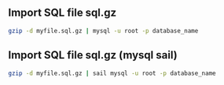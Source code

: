 ## Import SQL file sql.gz 

```bash
gzip -d myfile.sql.gz | mysql -u root -p database_name
```

## Import SQL file sql.gz (mysql sail)

```bash
gzip -d myfile.sql.gz | sail mysql -u root -p database_name
```
